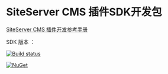 ﻿# SiteServer CMS 插件SDK开发包

[SiteServer CMS 插件开发参考手册](https://www.siteserver.cn/docs/plugins)

SDK 版本 ：

[![Build status](https://ci.appveyor.com/api/projects/status/dv89ciqao5u9fjgv/branch/master?svg=true)](https://ci.appveyor.com/project/starlying/siteserver-plugin/branch/master)

[![NuGet](https://img.shields.io/nuget/v/SiteServer.Abstractions.svg)](https://www.nuget.org/packages/SiteServer.Abstractions)

